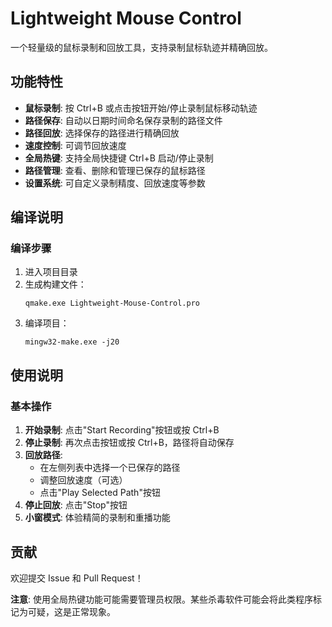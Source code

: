 # Lightweight Mouse Control

一个轻量级的鼠标录制和回放工具，支持录制鼠标轨迹并精确回放。

## 功能特性

- **鼠标录制**: 按 Ctrl+B 或点击按钮开始/停止录制鼠标移动轨迹
- **路径保存**: 自动以日期时间命名保存录制的路径文件
- **路径回放**: 选择保存的路径进行精确回放
- **速度控制**: 可调节回放速度
- **全局热键**: 支持全局快捷键 Ctrl+B 启动/停止录制
- **路径管理**: 查看、删除和管理已保存的鼠标路径
- **设置系统**: 可自定义录制精度、回放速度等参数

## 编译说明

### 编译步骤

1. 进入项目目录
2. 生成构建文件：
   ```
   qmake.exe Lightweight-Mouse-Control.pro
   ```
3. 编译项目：
   ```
   mingw32-make.exe -j20
   ```

## 使用说明

### 基本操作

1. **开始录制**: 点击"Start Recording"按钮或按 Ctrl+B
2. **停止录制**: 再次点击按钮或按 Ctrl+B，路径将自动保存
3. **回放路径**:
   - 在左侧列表中选择一个已保存的路径
   - 调整回放速度（可选）
   - 点击"Play Selected Path"按钮
4. **停止回放**: 点击"Stop"按钮
5. **小窗模式**: 体验精简的录制和重播功能


## 贡献

欢迎提交 Issue 和 Pull Request！


**注意**: 使用全局热键功能可能需要管理员权限。某些杀毒软件可能会将此类程序标记为可疑，这是正常现象。
